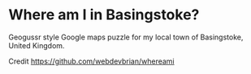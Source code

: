 Where am I in Basingstoke?
==========================

Geogussr style Google maps puzzle for my local town of Basingstoke, United Kingdom. 

Credit https://github.com/webdevbrian/whereami 